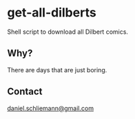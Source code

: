 # get-all-dilberts
Shell script to download all Dilbert comics.

## Why?
There are days that are just boring.

## Contact
daniel.schliemann@gmail.com

